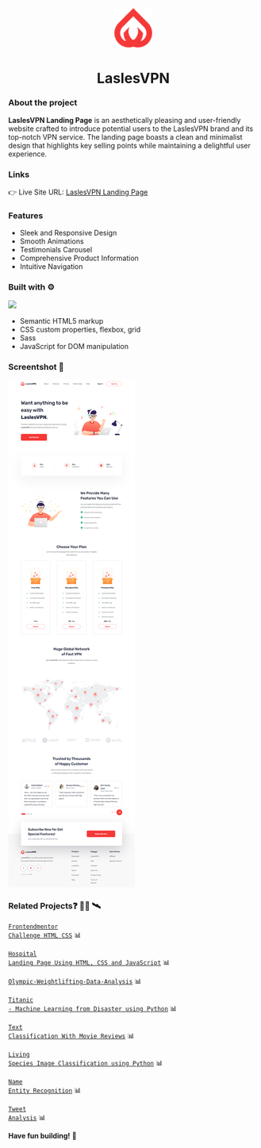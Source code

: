<div align='center'><img src='https://raw.githubusercontent.com/vinhphuphan/Lasles-VPN-Landing-Page/main/images/logo.svg' style="width: 8vw"/> 
  <h1 >LaslesVPN</h1>
</div>

### About the project

<p><strong>LaslesVPN Landing Page</strong> is an aesthetically pleasing and user-friendly website crafted to introduce potential users to the LaslesVPN brand and its top-notch VPN service. The landing page boasts a clean and minimalist design that highlights key selling points while maintaining a delightful user experience.</p>

### Links
👉 Live Site URL: [LaslesVPN Landing Page](https://laslesvpn.z8.web.core.windows.net/)

### Features
- Sleek and Responsive Design
- Smooth Animations
- Testimonials Carousel
- Comprehensive Product Information
- Intuitive Navigation

### Built with ⚙️
[![](https://skillicons.dev/icons?i=html,css,js,sass)](https://skillicons.dev)
- Semantic HTML5 markup
- CSS custom properties, flexbox, grid
- Sass 
- JavaScript for DOM manipulation

### Screentshot 📸
<img src="https://raw.githubusercontent.com/vinhphuphan/Lasles-VPN-Landing-Page/main/images/laslesvpn.z8.web.core.windows.net_.png" style="max-width: 100%">

### Related Projects:question: 👨‍💻 🛰️

<code>[Frontendmentor Challenge HTML CSS](https://github.com/vinhphuphan/Frontendmentor-Challenge-HTML-CSS)</code> 📊

<code>[Hospital Landing Page Using HTML, CSS and JavaScript](https://github.com/vinhphuphan/Hospital-Landing-Page)</code> 📊

<code>[Olympic-Weightlifting-Data-Analysis](https://github.com/vinhphuphan/Olympic-Weightlifting-Data-Analysis)</code> 📊

<code>[Titanic - Machine Learning from Disaster using Python](https://github.com/vinhphuphan/Titanic-Machine-Learning-from-Disaster)</code> 📊

<code>[Text Classification With Movie Reviews](https://github.com/vinhphuphan/Text-Classification-With-Movie-Reviews/)</code> 📊

<code>[Living Species Image Classification using Python](https://github.com/vinhphuphan/Living-Species-Image-Classification)</code> 📊

<code>[Name Entity Recognition](https://github.com/vinhphuphan/Name-Entity-Recognition)</code> 📊

<code>[Tweet Analysis](https://github.com/vinhphuphan/Tweets-Analysis)</code> 📊

**Have fun building!** 🚀
